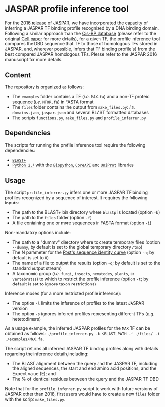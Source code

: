 # JASPAR profile inference tool
For the [2016 release](https://doi.org/10.1093/nar/gkv1176) of [JASPAR](http://jaspar.genereg.net/), we have incorporated the capacity of inferring a JASPAR TF binding profile recognized by a DNA binding domain. Following a similar approach than the [Cis-BP database](http://cisbp.ccbr.utoronto.ca) (please refer to the original [Cell paper](https://doi.org/10.1016/j.cell.2014.08.009) for more details), for a given TF, the profile inference tool compares the DBD sequence that TF to those of homologous TFs stored in JASPAR, and, wherever possible, infers that TF binding profile(s) from the best compared JASPAR homologous TFs. Please refer to the JASPAR 2016 manuscript for more details.

## Content
The repository is organized as follows:
* The `examples` folder contains a TF (*i.e.* `MAX.fa`) and a non-TF proteic sequence (*i.e.* `MTOR.fa`) in FASTA format
* The `files` folder contains the output from `make_files.py`: *i.e.* `domains.json`, `jaspar.json` and several BLAST formatted databases
* The scripts `functions.py`, `make_files.py` and `profile_inferrer.py`

## Dependencies
The scripts for running the profile inference tool require the following dependencies:
* [`BLAST+`](https://blast.ncbi.nlm.nih.gov/Blast.cgi)
* [`Python 2.7`](https://www.python.org/download/releases/2.7/) with the [`Biopython`](http://biopython.org), [`CoreAPI`](http://www.coreapi.org) and [`UniProt`](https://github.com/boscoh/uniprot) libraries

## Usage
The script `profile_inferrer.py` infers one or more JASPAR TF binding profiles recognized by a sequence of interest. It requires the following inputs:
* The path to the BLAST+ bin directory where `blastp` is located (option `-b`)
* The path to the `files` folder (option `-f`)
* A file containing one or more sequences in FASTA format (option `-i`)

Non-mandatory options include:
* The path to a "dummy" directory where to create temporary files (option `--dummy`, by default is set to the global temporary directory `/tmp`)
* The N parameter for the [Rost's sequence identity curve](https://doi.org/10.1093/protein/12.2.85) (option `-n`; by default is set to `0`)
* The name of a file to output the results (option `-o`; by default is set to the standard output stream)
* A taxonomic group (*i.e.* `fungi`, `insects`, `nematodes`, `plants`, or `vertebrates`) to which to restrict the profile inference (option `-t`; by default is set to ignore taxon restrictions)

Inference modes (for a more restricted profile inference):
* The option `-l` limits the inference of profiles to the latest JASPAR version
* The option `-s` ignores inferred profiles representing different TFs (*e.g.* hetetodimers)

As a usage example, the inferred JASPAR profiles for the `MAX` TF can be obtained as follows: `./profile_inferrer.py -b $BLAST_PATH -f ./files/ -i ./examples/MAX.fa`.

The script returns all inferred JASPAR TF binding profiles along with details regarding  the inference details,including:
* The BLAST alignment between the query and the JASPAR TF, including the aligned sequences, the start and end amino acid positions, and the Expect value (E); and
* The % of identical residues between the query and the JASPAR TF DBD

Note that for the `profile_inferrer.py` script to work with future versions of JASPAR other than 2018, first users would have to create a new `files` folder with the script `make_files.py`.